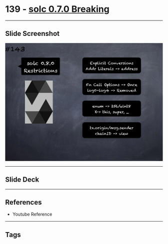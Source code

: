 # 139 - [solc 0.7.0 Breaking](solc%200.7.0%20Breaking.md)


___
## Slide Screenshot
![139.png](../images/solidity201/139.png)
___
## Slide Deck

___
## References
- Youtube Reference
___
## Tags